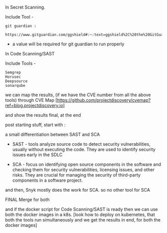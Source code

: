 In Secret Scanning. 

  Include Tool  - 
  
    git guardian : 
      https://www.gitguardian.com/ggshield#:~:text=ggshield%2C%20the%20GitGuardian%20CLI%20application,public%20API%20is%20closed%2Dsource.

  - a value will be required for git guardian to run properly


In Code Scanning/SAST

  Include Tools - 
  
    Semgrep
    Horusec
    Deepsource
    sonarqube

we can map the results, (if we have the CVE number from all the above tools) through CVE Map [https://github.com/projectdiscovery/cvemap?ref=blog.projectdiscovery.io]

and show the results final, at the end


post starting stuff, start with :

  a small differentiation between SAST and SCA
  
  -  SAST - tools analyze source code to detect security vulnerabilities, usually without executing the code. They are used to identify security issues early in the SDLC
    
  -  SCA - focus on identifying open source components in the software and checking them for security vulnerabilities, licensing issues, and other risks. They are crucial for managing the security of third-party components in a software project.


and then, Snyk mostly does the work for SCA. so no other tool for SCA


FINAL Merge for both 

and if the docker script for Code Scanning/SAST is ready then we can use both the docker images in a k8s. [look how to deploy on kubernetes, that both the tools run simultaneously and we get the results in end, for both the docker images] 
